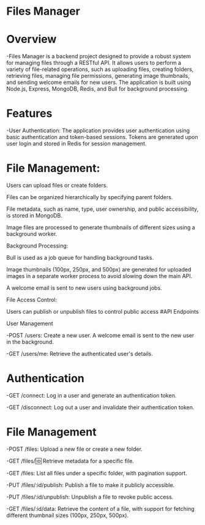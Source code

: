 # Files Manager

# Overview

-Files Manager is a backend project designed to provide a robust system for managing files through a RESTful API. It allows users to perform a variety of file-related operations, such as uploading files, creating folders, retrieving files, managing file permissions, generating image thumbnails, and sending welcome emails for new users. The application is built using Node.js, Express, MongoDB, Redis, and Bull for background processing.

# Features

-User Authentication: The application provides user authentication using basic authentication and token-based sessions. Tokens are generated upon user login and stored in Redis for session management.

# File Management:

Users can upload files or create folders.

Files can be organized hierarchically by specifying parent folders.

File metadata, such as name, type, user ownership, and public accessibility, is stored in MongoDB.

Image files are processed to generate thumbnails of different sizes using a background worker.

Background Processing:

Bull is used as a job queue for handling background tasks.

Image thumbnails (100px, 250px, and 500px) are generated for uploaded images in a separate worker process to avoid slowing down the main API.

A welcome email is sent to new users using background jobs.

File Access Control:

Users can publish or unpublish files to control public access
#API Endpoints

User Management

-POST /users: Create a new user. A welcome email is sent to the new user in the background.

-GET /users/me: Retrieve the authenticated user's details.

# Authentication

-GET /connect: Log in a user and generate an authentication token.

-GET /disconnect: Log out a user and invalidate their authentication token.

# File Management

-POST /files: Upload a new file or create a new folder.

-GET /files/:id: Retrieve metadata for a specific file.

-GET /files: List all files under a specific folder, with pagination support.

-PUT /files/:id/publish: Publish a file to make it publicly accessible.

-PUT /files/:id/unpublish: Unpublish a file to revoke public access.

-GET /files/:id/data: Retrieve the content of a file, with support for fetching different thumbnail sizes (100px, 250px, 500px).
